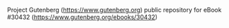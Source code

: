 Project Gutenberg (https://www.gutenberg.org) public repository for eBook #30432 (https://www.gutenberg.org/ebooks/30432)
